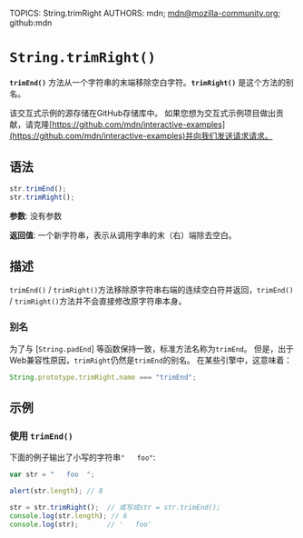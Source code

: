 TOPICS: String.trimRight
AUTHORS: mdn; mdn@mozilla-community.org; github:mdn

# `String.trimRight()`

**`trimEnd()`** 方法从一个字符串的末端移除空白字符。**`trimRight()`** 是这个方法的别名。

该交互式示例的源存储在GitHub存储库中。 如果您想为交互式示例项目做出贡献，请克隆[https://github.com/mdn/interactive-examples](https://github.com/mdn/interactive-examples)并向我们发送请求请求。

## 语法

```javascript
str.trimEnd();
str.trimRight();
```

**参数**: 没有参数

**返回值**: 一个新字符串，表示从调用字串的末（右）端除去空白。

## 描述

`trimEnd()` / `trimRight()`方法移除原字符串右端的连续空白符并返回，`trimEnd()` / `trimRight()`方法并不会直接修改原字符串本身。

### 别名

为了与 [`String.padEnd`] 等函数保持一致，标准方法名称为`trimEnd`。 但是，出于Web兼容性原因，`trimRight`仍然是`trimEnd`的别名。 在某些引擎中，这意味着：

```javascript
String.prototype.trimRight.name === "trimEnd";
```

## 示例

### 使用 `trimEnd()`

下面的例子输出了小写的字符串`"   foo"`:

```javascript
var str = "   foo  ";

alert(str.length); // 8

str = str.trimRight();  // 或写成str = str.trimEnd();
console.log(str.length); // 6
console.log(str);       // '   foo'
```
